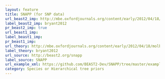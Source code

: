 ```yaml
---
layout: feature
title: SNAPP (for SNP data)
url_beast2_imp: http://mbe.oxfordjournals.org/content/early/2012/04/18/molbev.mss086.full
label_beast2_imp: bryant2012
pr_beast2_imp: true
url_beast1_imp: 
label_beast1_imp: 
pr_beast1_imp: 
url_theory: http://mbe.oxfordjournals.org/content/early/2012/04/18/molbev.mss086.full
label_theory: bryant2012
url_source: http://beast2.org/snapp
label_source: SNAPP
url_example_xml: https://github.com/BEAST2-Dev/SNAPP/tree/master/examples/test1.xml
category: Species or Hierarchical tree priors
---
```

